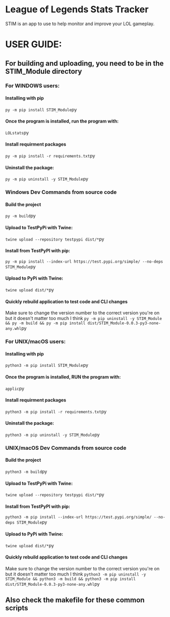 # League of Legends Stats Tracker

STIM is an app to use to help monitor and improve your LOL gameplay.



# USER GUIDE:

## For building and uploading, you need to be in the STIM_Module directory


### For WINDOWS users:

#### Installing with pip
```py -m pip install STIM_Module```py

#### Once the program is installed, run the program with:
```LOLstats```py


#### Install requirment packages
```py -m pip install -r requirements.txt```py

#### Uninstall the package:
```py -m pip uninstall -y STIM_Module```py


### Windows Dev Commands from source code

#### Build the project
```py -m build```py



#### Upload to TestPyPi with Twine:
```twine upload --repository testpypi dist/*```py

#### Install from TestPyPI with pip:
```py -m pip install --index-url https://test.pypi.org/simple/ --no-deps STIM_Module```py

#### Upload to PyPi with Twine:
```twine upload dist/*```py

#### Quickly rebuild application to test code and CLI changes
Make sure to change the version number to the correct version you're on but it doesn't matter too much I think
```py -m pip uninstall -y STIM_Module && py -m build && py -m pip install dist/STIM_Module-0.0.3-py3-none-any.whl```py




### For UNIX/macOS users:

#### Installing with pip
```python3 -m pip install STIM_Module```py

#### Once the program is installed, RUN the program with:
```applic```py


#### Install requirment packages
```python3 -m pip install -r requirements.txt```py

#### Uninstall the package:
```python3 -m pip uninstall -y STIM_Module```py



### UNIX/macOS Dev Commands from source code

#### Build the project
```python3 -m build```py

#### Upload to TestPyPi with Twine:
```twine upload --repository testpypi dist/*```py

#### Install from TestPyPI with pip:
```python3 -m pip install --index-url https://test.pypi.org/simple/ --no-deps STIM_Module```py

#### Upload to PyPi with Twine:
```twine upload dist/*```py

#### Quickly rebuild application to test code and CLI changes
Make sure to change the version number to the correct version you're on but it doesn't matter too much I think
```python3 -m pip uninstall -y STIM_Module && python3 -m build && python3 -m pip install dist/STIM_Module-0.0.3-py3-none-any.whl```py





## Also check the makefile for these common scripts